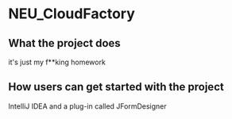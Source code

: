 # NEU_CloudFactory

## What the project does
it's just my f**king homework
## How users can get started with the project
IntelliJ IDEA and a plug-in called JFormDesigner
